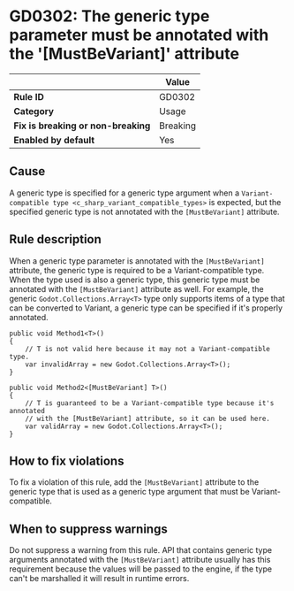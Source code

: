 # GD0302: The generic type parameter must be annotated with the '\[MustBeVariant\]' attribute

<table>
<thead>
<tr>
<th></th>
<th>Value</th>
</tr>
</thead>
<tbody>
<tr>
<td><strong>Rule ID</strong></td>
<td>GD0302</td>
</tr>
<tr>
<td><strong>Category</strong></td>
<td>Usage</td>
</tr>
<tr>
<td><strong>Fix is breaking or non-breaking</strong></td>
<td>Breaking</td>
</tr>
<tr>
<td><strong>Enabled by default</strong></td>
<td>Yes</td>
</tr>
</tbody>
</table>

## Cause

A generic type is specified for a generic type argument when a
`Variant-compatible type <c_sharp_variant_compatible_types>` is
expected, but the specified generic type is not annotated with the
`[MustBeVariant]` attribute.

## Rule description

When a generic type parameter is annotated with the `[MustBeVariant]`
attribute, the generic type is required to be a Variant-compatible type.
When the type used is also a generic type, this generic type must be
annotated with the `[MustBeVariant]` attribute as well. For example, the
generic `Godot.Collections.Array<T>` type only supports items of a type
that can be converted to Variant, a generic type can be specified if
it's properly annotated.

    public void Method1<T>()
    {
        // T is not valid here because it may not a Variant-compatible type.
        var invalidArray = new Godot.Collections.Array<T>();
    }

    public void Method2<[MustBeVariant] T>()
    {
        // T is guaranteed to be a Variant-compatible type because it's annotated
        // with the [MustBeVariant] attribute, so it can be used here.
        var validArray = new Godot.Collections.Array<T>();
    }

## How to fix violations

To fix a violation of this rule, add the `[MustBeVariant]` attribute to
the generic type that is used as a generic type argument that must be
Variant-compatible.

## When to suppress warnings

Do not suppress a warning from this rule. API that contains generic type
arguments annotated with the `[MustBeVariant]` attribute usually has
this requirement because the values will be passed to the engine, if the
type can't be marshalled it will result in runtime errors.
